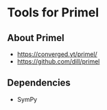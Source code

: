 # Tools for Primel

## About Primel
- https://converged.yt/primel/
- https://github.com/dill/primel

## Dependencies
- SymPy
